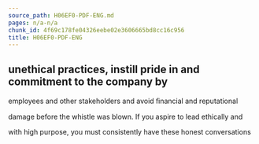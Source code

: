```yaml
---
source_path: H06EF0-PDF-ENG.md
pages: n/a-n/a
chunk_id: 4f69c178fe04326eebe02e3606665bd8cc16c956
title: H06EF0-PDF-ENG
---
```

## unethical practices, instill pride in and commitment to the company by

employees and other stakeholders and avoid ﬁnancial and reputational

damage before the whistle was blown. If you aspire to lead ethically and

with high purpose, you must consistently have these honest conversations
